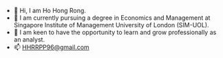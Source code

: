 - 👋 Hi, I am Ho Hong Rong.
- 🏫 I am currently pursuing a degree in Economics and Management at Singapore Institute of Management University of London (SIM-UOL).
- 💼 I am keen to have the opportunity to learn and grow professionally as an analyst. 
- 📫 HHRRPP96@gmail.com

<!---
hhr961/hhr961 is a ✨ special ✨ repository because its `README.md` (this file) appears on your GitHub profile.
You can click the Preview link to take a look at your changes.
--->
